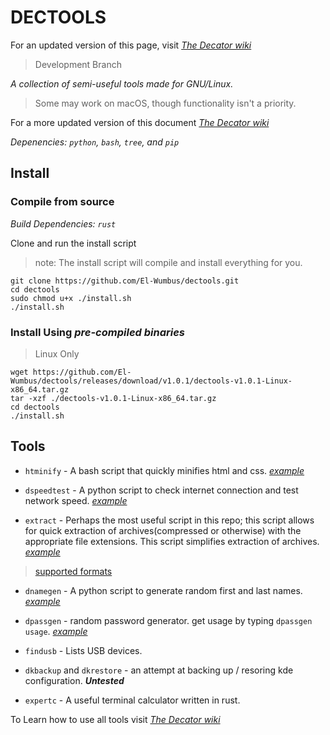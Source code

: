 
# DECTOOLS

For an updated version of this page, visit *[The Decator wiki](https://el-wumbus.github.io/wiki)*

>Development Branch

*A collection of semi-useful tools made for GNU/Linux.*

> Some may work on macOS, though functionality isn't a priority.

For a more updated version of this document *[The Decator wiki](https://el-wumbus.github.io/wiki)*  

*Depenencies: `python`, `bash`, `tree`, and `pip`*

## Install

### Compile from source

*Build Dependencies: `rust`*

Clone and run the install script

> note: The install script will compile and install everything for you.

```shell
git clone https://github.com/El-Wumbus/dectools.git
cd dectools
sudo chmod u+x ./install.sh
./install.sh
```

### Install Using *pre-compiled binaries*

> Linux Only

```shell
wget https://github.com/El-Wumbus/dectools/releases/download/v1.0.1/dectools-v1.0.1-Linux-x86_64.tar.gz
tar -xzf ./dectools-v1.0.1-Linux-x86_64.tar.gz
cd dectools
./install.sh
```

## Tools

- `htminify` - A bash script that quickly minifies html and css. *[example](https://asciinema.org/a/UrK0zTDwZeVA0qfpDdijE8a1A)*

- `dspeedtest` - A python script to check internet connection and test network speed. *[example](https://asciinema.org/a/473974)*

- `extract` - Perhaps the most useful script in this repo; this script allows for quick extraction of archives(compressed or otherwise) with the appropriate file extensions. This script simplifies extraction of archives.  *[example](https://asciinema.org/a/dL4Nlw3IoVAOtAms38o5uezMR)*

> [supported formats](https://github.com/El-Wumbus/dectools/blob/development/Docs/ExtractSupportedFileTypes.md)

- `dnamegen` - A python script to generate random first and last names. *[example](https://asciinema.org/a/473926)*

- `dpassgen` - random password generator. get usage by typing `dpassgen usage`. *[example](https://asciinema.org/a/473989)*

- `findusb` - Lists USB devices.

- `dkbackup` and `dkrestore` - an attempt at backing up / resoring kde configuration. ***Untested***

- `expertc` - A useful terminal calculator written in rust.

To Learn how to use all tools visit *[The Decator wiki](https://el-wumbus.github.io/wiki)*  

